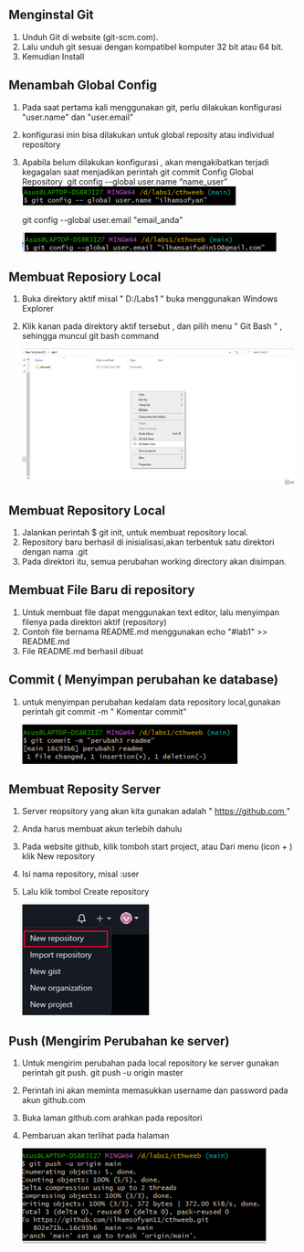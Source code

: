## Menginstal Git
1. Unduh Git di website (git-scm.com).
2. Lalu unduh git sesuai dengan kompatibel komputer 32 bit atau 64 bit.
3. Kemudian Install


## Menambah Global Config
1. Pada saat pertama kali menggunakan git, perlu dilakukan konfigurasi "user.name" dan "user.email"
2. konfigurasi inin bisa dilakukan untuk global reposity atau individual repository
3. Apabila belum dilakukan konfigurasi , akan mengakibatkan terjadi kegagalan saat menjadikan perintah git commit
      Config Global Repository 
      	git config --global user.name “name_user”
      	![](img/1.png)
        
     
	git config --global user.email "email_anda"
	

	![](img/2.png)
	
	
## Membuat Reposiory Local
1. Buka direktory aktif misal " D:/Labs1 " buka menggunakan Windows Explorer
2. Klik kanan pada direktory aktif tersebut , dan pilih menu " Git Bash " , sehingga muncul git bash command

	![](img/3.png)





## Membuat Repository Local
1. Jalankan perintah $ git init, untuk membuat repository local.
2. Repository baru berhasil di inisialisasi,akan terbentuk satu direktori dengan nama .git
3. Pada direktori itu, semua perubahan working directory akan disimpan.

## Membuat File Baru di repository
1. Untuk membuat file dapat menggunakan text editor, lalu menyimpan filenya pada direktori aktif (repository)
2. Contoh file bernama README.md menggunakan echo "#lab1" >> README.md
3. File README.md berhasil dibuat


## Commit ( Menyimpan perubahan ke database)
1. untuk menyimpan perubahan kedalam data repository local,gunakan perintah git commit -m " Komentar commit”
    
	![](img/4.png)

## Membuat Reposity Server
1. Server reopsitory yang akan kita gunakan adalah " https://github.com "
2. Anda harus membuat akun terlebih dahulu
3. Pada website github, kilik tomboh start project, atau Dari menu (icon + ) klik New repository 
4. Isi nama repository, misal :user
5. Lalu klik tombol Create repository 

	![](img/5.png)

## Push (Mengirim Perubahan ke server)
1. Untuk mengirim perubahan pada local repository ke server gunakan perintah git push. git push -u origin master
2. Perintah ini akan meminta memasukkan username dan password pada akun github.com
3. Buka laman github.com arahkan pada repositori
4. Pembaruan akan terlihat pada halaman 

	![](img/6.png)



